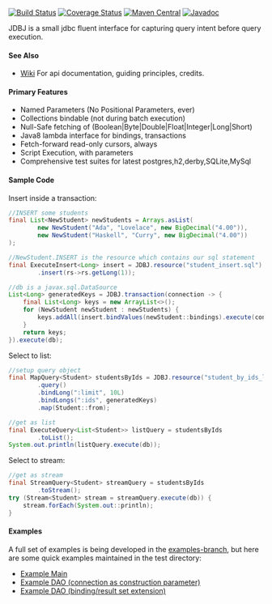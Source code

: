 [![Build Status](https://travis-ci.org/code-monastery/jdbj.svg?branch=master)](https://travis-ci.org/code-monastery/jdbj)
[![Coverage Status](https://img.shields.io/coveralls/code-monastery/jdbj.svg)](https://coveralls.io/r/code-monastery/jdbj)
[![Maven Central](https://maven-badges.herokuapp.com/maven-central/io.codemonastery/jdbj/badge.svg)](https://maven-badges.herokuapp.com/maven-central/io.codemonastery/jdbj)
[![Javadoc](https://javadoc-emblem.rhcloud.com/doc/io.codemonastery/jdbj/badge.svg)](http://www.javadoc.io/doc/io.codemonastery/jdbj)

JDBJ is a small jdbc fluent interface for capturing query intent before query execution.

#### See Also
 * [Wiki](https://github.com/code-monastery/jdbj/wiki) For api documentation, guiding principles, credits.

#### Primary Features
* Named Parameters (No Positional Parameters, ever)
* Collections bindable (not during batch execution)
* Null-Safe fetching of (Boolean|Byte|Double|Float|Integer|Long|Short)
* Java8 lambda interface for bindings, transactions
* Fetch-forward read-only cursors, always
* Script Execution, with parameters
* Comprehensive test suites for latest postgres,h2,derby,SQLite,MySql 

#### Sample Code
Insert inside a transaction:
``` java
//INSERT some students
final List<NewStudent> newStudents = Arrays.asList(
        new NewStudent("Ada", "Lovelace", new BigDecimal("4.00")),
        new NewStudent("Haskell", "Curry", new BigDecimal("4.00"))
);

//NewStudent.INSERT is the resource which contains our sql statement
final ExecuteInsert<Long> insert = JDBJ.resource("student_insert.sql")
        .insert(rs->rs.getLong(1));

//db is a javax.sql.DataSource
List<Long> generatedKeys = JDBJ.transaction(connection -> {
    final List<Long> keys = new ArrayList<>();
    for (NewStudent newStudent : newStudents) {
        keys.addAll(insert.bindValues(newStudent::bindings).execute(connection));
    }
    return keys;
}).execute(db);
```

Select to list:
``` java
//setup query object
final MapQuery<Student> studentsByIds = JDBJ.resource("student_by_ids_limit.sql")
        .query()
        .bindLong(":limit", 10L)
        .bindLongs(":ids", generatedKeys)
        .map(Student::from);

//get as list
final ExecuteQuery<List<Student>> listQuery = studentsByIds
        .toList();
System.out.println(listQuery.execute(db));
```

Select to stream:
``` java
//get as stream
final StreamQuery<Student> streamQuery = studentsByIds
        .toStream();
try (Stream<Student> stream = streamQuery.execute(db)) {
    stream.forEach(System.out::println);
}
```

#### Examples
A full set of examples is being developed in the [examples-branch](https://github.com/randyp/jdbj/tree/examples), but here are some quick examples maintained in the test directory:
* [Example Main](src/test/java/io/codemonastery/jdbj/example/InformationSchemaMain.java)
* [Example DAO (connection as construction parameter)](src/test/java/io/codemonastery/jdbj/example/StudentDAO.java)
* [Example DAO (binding/result set extension)](src/test/java/io/codemonastery/jdbj/example/extension/MessageDAO.java)

